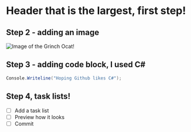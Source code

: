 # <h1> Header that is the largest, first step!

## <h2>Step 2 - adding an image
![Image of the Grinch Ocat!](https://octodex.github.com/images/grinchtocat.gif)

## <h2> Step 3 - adding code block, I used C#

```cs
Console.Writeline("Hoping Github likes C#");
```

## <h2> Step 4, task lists!

- [ ] Add a task list
- [ ] Preview how it looks
- [ ] Commit

